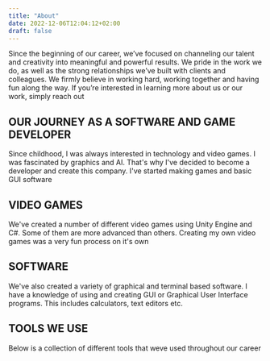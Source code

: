 ```yaml
---
title: "About"
date: 2022-12-06T12:04:12+02:00
draft: false
---
```


Since the beginning of our career, we’ve focused on channeling our talent and creativity into meaningful and powerful results. We pride in the work we do, as well as the strong relationships we’ve built with clients and colleagues. We firmly believe in working hard, working together and having fun along the way. If you’re interested in learning more about us or our work, simply reach out

## OUR JOURNEY AS A SOFTWARE AND GAME DEVELOPER

Since childhood, I was always interested in technology and video games. I was fascinated by graphics and AI. That's why I've decided to become a developer and create this company. I've started making games and basic GUI software

##  VIDEO GAMES

We've created a number of different video games using Unity Engine and C#. Some of them are more advanced than others. Creating my own video games was a very fun process on it's own

## SOFTWARE

We've also created a variety of graphical and terminal based software. I have a knowledge of using and creating GUI or Graphical User Interface programs. This includes calculators, text editors etc.

## TOOLS WE USE

Below is a collection of different tools that weve used throughout our career